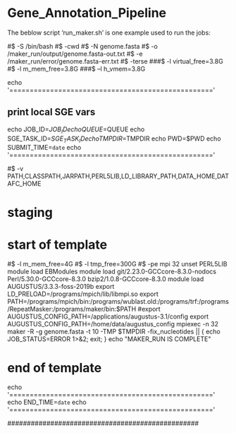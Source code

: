 # Gene_Annotation_Pipeline

The beblow script ‘run_maker.sh’ is one example used to run the jobs:

#$ -S /bin/bash
#$ -cwd
#$ -N genome.fasta
#$ -o /maker_run/output/genome.fasta-out.txt
#$ -e /maker_run/error/genome.fasta-err.txt
#$ -terse
###$ -l virtual_free=3.8G
#$ -l m_mem_free=3.8G
###$ –l h_vmem=3.8G



echo '=================================================='
## print local SGE vars
echo JOB_ID=$JOB_ID
echo QUEUE=$QUEUE
echo SGE_TASK_ID=$SGE_TASK_ID
echo TMPDIR=$TMPDIR
echo PWD=$PWD
echo SUBMIT_TIME=`date`
echo '=================================================='

#$ -v PATH,CLASSPATH,JARPATH,PERL5LIB,LD_LIBRARY_PATH,DATA_HOME,DATAFC_HOME
# staging
# start of template
#$ -l m_mem_free=4G
#$ -l tmp_free=300G
#$ -pe mpi 32
unset PERL5LIB
module load EBModules
module load git/2.23.0-GCCcore-8.3.0-nodocs Perl/5.30.0-GCCcore-8.3.0 bzip2/1.0.8-GCCcore-8.3.0
module load AUGUSTUS/3.3.3-foss-2019b
export LD_PRELOAD=/programs/mpich/lib/libmpi.so
export PATH=/programs/mpich/bin:/programs/wublast.old:/programs/trf:/programs/RepeatMasker:/programs/maker/bin:$PATH
#export AUGUSTUS_CONFIG_PATH=/applications/augustus-3.1/config
export AUGUSTUS_CONFIG_PATH=/home/data/augustus_config
mpiexec -n 32 maker -R -g genome.fasta -t 10 -TMP $TMPDIR -fix_nucleotides || { echo JOB_STATUS=ERROR 1>&2; exit; }
echo "MAKER_RUN IS COMPLETE"

# end of template
echo '=================================================='
echo END_TIME=`date`
echo '=================================================='

#################################################

